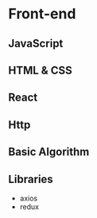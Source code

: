 # Front-end 

## JavaScript

## HTML & CSS

## React

## Http

## Basic Algorithm

## Libraries

- axios
- redux